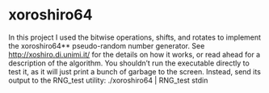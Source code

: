# xoroshiro64
In this project I used the bitwise operations, shifts, and rotates to implement the xoroshiro64** pseudo-random number generator. See http://xoshiro.di.unimi.it/ for the details on how it works, or read ahead for a description of the algorithm. You shouldn’t run the executable directly to test it, as it will just print a bunch of garbage to the screen. Instead, send its output to the RNG_test utility: ./xoroshiro64 | RNG_test stdin
